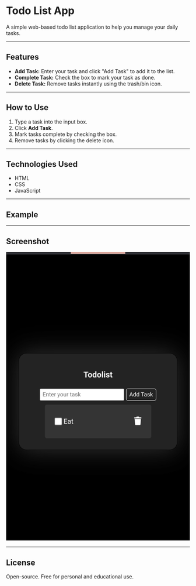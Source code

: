 # Todo List App

A simple web-based todo list application to help you manage your daily tasks.

---

## Features

- **Add Task:** Enter your task and click "Add Task" to add it to the list.
- **Complete Task:** Check the box to mark your task as done.
- **Delete Task:** Remove tasks instantly using the trash/bin icon.

---

## How to Use

1. Type a task into the input box.
2. Click **Add Task**.
3. Mark tasks complete by checking the box.
4. Remove tasks by clicking the delete icon.

---

## Technologies Used

- HTML
- CSS
- JavaScript

---

## Example

---

## Screenshot

![Todo List Screenshot](assets/Screenshot_20250822_084549_WebCode.jpg)

---

## License

Open-source. Free for personal and educational use.
